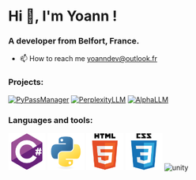 # Hi 👋, I'm Yoann !

### A developer from Belfort, France.

- 📫 How to reach me [yoanndev@outlook.fr](mailto:yoanndev@outlook.fr)

### Projects:

[![PyPassManager](https://img.shields.io/badge/-PyPassManager-0366d6?style=for-the-badge)](https://github.com/PyPassManager/)
[![PerplexityLLM](https://img.shields.io/badge/-PerplexityLLM-0366d6?style=for-the-badge)](https://github.com/YoannDev90/PerplexityLLM)
[![AlphaLLM](https://img.shields.io/badge/-AlphaLLM-0366d6?style=for-the-badge)](https://github.com/YoannDev90/AlphaLLM)

### Languages and tools:

<p align="left"> 
  <img src="https://raw.githubusercontent.com/devicons/devicon/master/icons/csharp/csharp-original.svg" alt="csharp" width="75" height="75"/> 
  <img src="https://raw.githubusercontent.com/devicons/devicon/master/icons/python/python-original.svg" alt="python" width="75" height="75"/> 
  <img src="https://raw.githubusercontent.com/devicons/devicon/master/icons/html5/html5-original-wordmark.svg" alt="html5" width="75" height="75"/> 
  <img src="https://raw.githubusercontent.com/devicons/devicon/master/icons/css3/css3-original-wordmark.svg" alt="css3" width="75" height="75"/> 
  <img src="https://www.vectorlogo.zone/logos/unity3d/unity3d-icon.svg" alt="unity" width="75" height="75"/> 
</p>
